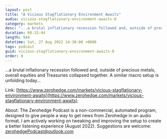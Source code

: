 ```yaml
---
layout: post
title: "A Vicious Stagflationary Environment Awaits"
audio: vicious-stagflationary-environment-awaits-0
category: markets
desc: "...a brutal inflationary recession followed and, outside of precious metals, overall equities and Treasuries collapsed together. A similar macro setup is unfolding today..."
duration: 00:15:44
length: 944
datetime: Sat, 27 Aug 2022 14:30:00 +0000
tags: podcast
guid: vicious-stagflationary-environment-awaits-0
order: 0
---
```

...a brutal inflationary recession followed and, outside of precious metals, overall equities and Treasuries collapsed together. A similar macro setup is unfolding today...

Link: [https://www.zerohedge.com/markets/vicious-stagflationary-environment-awaits](https://www.zerohedge.com/markets/vicious-stagflationary-environment-awaits)

About: The Zerohedge Podcast is a non-commercial, automated program, designed to give people a way to get news from Zerohedge in an audio format.  I am actively working on tweaking and improving the setup to create a better listening experience (August 2022).  Suggestions are welcome: [zerohedgePodcast@outlook.com](mailto:zerohedgePodcast@outlook.com)